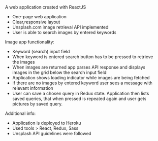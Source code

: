 A web application created with ReactJS

 - One-page web application
 - Clear,responsive layout
 - Unsplash.com image retrieval API implemented
 - User is able to search images by entered keywords

 Image app functionality:

 - Keyword (search) input field
 - When keyword is entered search button has to be pressed to retrieve the images
 - When images are returned app parses API response and displays images in the grid below the      search input field
 - Application shows loading indicator while images are being fetched
 - If there are no images by entered keyword user sees a message with relevant information
 - User can save a chosen query in Redux state. Application then lists saved queries, that         when pressed is repeated again and user gets pictures by saved query.

 Additional info:

 - Application is deployed to Heroku
 - Used tools > React, Redux, Sass
 - Unsplash API guidelines were followed